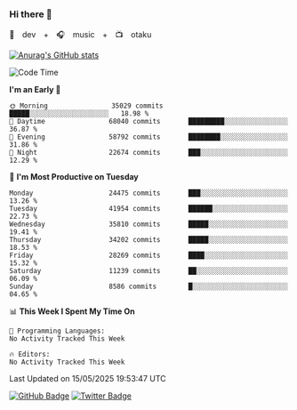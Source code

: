 ### Hi there 👋

🚀　dev　+　🎧　music　+　📺　otaku


[![Anurag's GitHub stats](https://github-readme-stats.vercel.app/api?username=koheitasaka&count_private=true&show_icons=true&theme=monokai)](https://github.com/koheitasaka/github-readme-stats)

<!--START_SECTION:waka-->
![Code Time](http://img.shields.io/badge/Code%20Time-1%2C161%20hrs%2023%20mins-blue)

**I'm an Early 🐤** 

```text
🌞 Morning                35029 commits       █████░░░░░░░░░░░░░░░░░░░░   18.98 % 
🌆 Daytime                68040 commits       █████████░░░░░░░░░░░░░░░░   36.87 % 
🌃 Evening                58792 commits       ████████░░░░░░░░░░░░░░░░░   31.86 % 
🌙 Night                  22674 commits       ███░░░░░░░░░░░░░░░░░░░░░░   12.29 % 
```
📅 **I'm Most Productive on Tuesday** 

```text
Monday                   24475 commits       ███░░░░░░░░░░░░░░░░░░░░░░   13.26 % 
Tuesday                  41954 commits       ██████░░░░░░░░░░░░░░░░░░░   22.73 % 
Wednesday                35810 commits       █████░░░░░░░░░░░░░░░░░░░░   19.41 % 
Thursday                 34202 commits       █████░░░░░░░░░░░░░░░░░░░░   18.53 % 
Friday                   28269 commits       ████░░░░░░░░░░░░░░░░░░░░░   15.32 % 
Saturday                 11239 commits       ██░░░░░░░░░░░░░░░░░░░░░░░   06.09 % 
Sunday                   8586 commits        █░░░░░░░░░░░░░░░░░░░░░░░░   04.65 % 
```


📊 **This Week I Spent My Time On** 

```text
💬 Programming Languages: 
No Activity Tracked This Week

🔥 Editors: 
No Activity Tracked This Week
```


 Last Updated on 15/05/2025 19:53:47 UTC
<!--END_SECTION:waka-->

[![GitHub Badge](https://img.shields.io/badge/GitHub-100000?style=for-the-badge&logo=github&logoColor=white)](https://github.com/koheitasaka)
[![Twitter Badge](https://img.shields.io/badge/Twitter-1DA1F2?style=for-the-badge&logo=twitter&logoColor=white)](https://twitter.com/sleep_asleep_)
